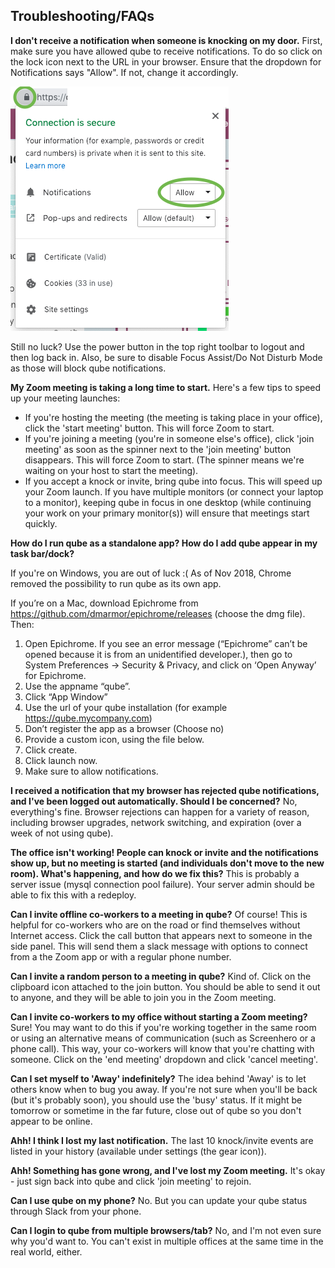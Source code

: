 ## Troubleshooting/FAQs

**I don't receive a notification when someone is knocking on my door.**
First, make sure you have allowed qube to receive notifications. To do so click on the lock icon next to the URL in your browser.
Ensure that the dropdown for Notifications says "Allow". If not, change it accordingly.

![notificationsallowed](./pages/notificationsAllowed.png)

Still no luck? Use the power button in the top right toolbar to logout and then log back in.
Also, be sure to disable Focus Assist/Do Not Disturb Mode as those will block qube notifications.

**My Zoom meeting is taking a long time to start.**
Here's a few tips to speed up your meeting launches:
- If you're hosting the meeting (the meeting is taking place in your office), click the 'start meeting' button. This will force Zoom to start.
- If you're joining a meeting (you're in someone else's office), click 'join meeting' as soon as the spinner next to the 'join meeting' button disappears. This will force Zoom to start. (The spinner means we're waiting on your host to start the meeting).
- If you accept a knock or invite, bring qube into focus. This will speed up your Zoom launch. If you have multiple monitors (or connect your laptop to a monitor), keeping qube in focus in one desktop (while continuing your work on your primary monitor(s)) will ensure that meetings start quickly.

**How do I run qube as a standalone app? How do I add qube appear in my task bar/dock?**

If you're on Windows, you are out of luck :( As of Nov 2018, Chrome removed the possibility to run qube as its own app.

If you’re on a Mac, download Epichrome from <https://github.com/dmarmor/epichrome/releases> (choose the dmg file). Then:

1. Open Epichrome.
 If you see an error message (“Epichrome” can’t be opened because it is from an unidentified developer.), then go to System Preferences -> Security & Privacy, and click on ‘Open Anyway’ for Epichrome.
3. Use the appname “qube”.
4. Click “App Window”
5. Use the url of your qube installation (for example https://qube.mycompany.com)
6. Don’t register the app as a browser (Choose no)
7. Provide a custom icon, using the file below.
8. Click create.
9. Click launch now.
10. Make sure to allow notifications.

**I received a notification that my browser has rejected qube notifications, and I've been logged out automatically. Should I be concerned?**
No, everything's fine. Browser rejections can happen for a variety of reason, including browser upgrades, network switching, and expiration (over a week of not using qube).

**The office isn't working! People can knock or invite and the notifications show up, but no meeting is started (and individuals don't move to the new room). What's happening, and how do we fix this?**
This is probably a server issue (mysql connection pool failure). Your server admin should be able to fix this with a redeploy.

**Can I invite offline co-workers to a meeting in qube?** Of course! This is helpful for co-workers who are on the road or find themselves without Internet access. Click the call button that appears next to someone in the side panel. This will send them a slack message with options to connect from a the Zoom app or with a regular phone number.

**Can I invite a random person to a meeting in qube?** Kind of. Click on the clipboard icon attached to the join button. You should be able to send it out to anyone, and they will be able to join you in the Zoom meeting.

**Can I invite co-workers to my office without starting a Zoom meeting?** Sure! You may want to do this if you're working together in the same room or using an alternative means of communication (such as Screenhero or a phone call). This way, your co-workers will know that you're chatting with someone. Click on the 'end meeting' dropdown and click 'cancel meeting'.

**Can I set myself to 'Away' indefinitely?**
The idea behind 'Away' is to let others know when to bug you away. If you're not sure when you'll be back (but it's probably soon), you should use the 'busy' status. If it might be tomorrow or sometime in the far future, close out of qube so you don't appear to be online.

**Ahh! I think I lost my last notification.** The last 10 knock/invite events are listed in your history (available under settings (the gear icon)).

**Ahh! Something has gone wrong, and I've lost my Zoom meeting.** It's okay - just sign back into qube and click 'join meeting' to rejoin.

**Can I use qube on my phone?** No. But you can update your qube status through Slack from your phone.

**Can I login to qube from multiple browsers/tab?** No, and I'm not even sure why you'd want to. You can't exist in multiple offices at the same time in the real world, either.
